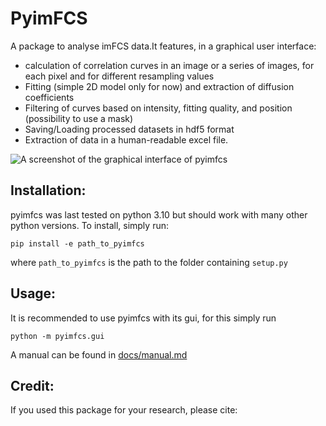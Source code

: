 PyimFCS
=======

A package to analyse imFCS data.It features, in a graphical user interface:
- calculation of correlation curves in an image or a series of images, for each pixel and for different resampling values
- Fitting (simple 2D model only for now) and extraction of diffusion coefficients
- Filtering of curves based on intensity, fitting quality, and position (possibility to use a mask)
- Saving/Loading processed datasets in hdf5 format
- Extraction of data in a human-readable excel file.

![A screenshot of the graphical interface of pyimfcs](https://github.com/aurelien-barbotin/imFCS/blob/main/images/screenshot_imFCS.png)

Installation:
-------------
pyimfcs was last tested on python 3.10 but should work with many other python versions. To install, simply run:

	pip install -e path_to_pyimfcs

where `path_to_pyimfcs` is the path to the folder containing `setup.py`

Usage:
------
It is recommended to use pyimfcs with its gui, for this simply run

	python -m pyimfcs.gui

A manual can be found in [docs/manual.md](../blob/main/docs/manual.md)
	
Credit:
-------

If you used this package for your research, please cite: 


